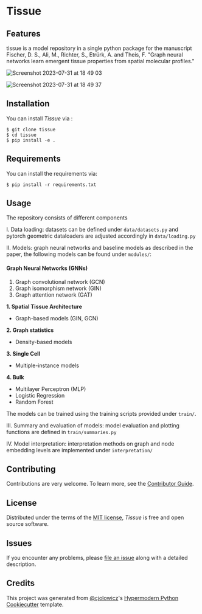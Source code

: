 # Tissue



## Features

tissue is a model repository in a single python package for the manuscript Fischer, D. S., Ali, M., Richter, S., Etrürk, A. and Theis, F. "Graph neural networks learn emergent tissue properties from spatial molecular profiles."

![Screenshot 2023-07-31 at 18 49 03](https://github.com/theislab/tissue/assets/9961724/d0e78c7d-ede8-4a05-8254-5ca0060fbd17)
 
![Screenshot 2023-07-31 at 18 49 37](https://github.com/theislab/tissue/assets/9961724/d2fd82ea-e82f-4d94-a003-c3c9e4a2b541)


## Installation

You can install _Tissue_ via :

```console
$ git clone tissue
$ cd tissue
$ pip install -e .
```

## Requirements

You can install the requirements via:

```console
$ pip install -r requirements.txt
```

## Usage

The repository consists of different components

I. Data loading: datasets can be defined under `data/datasets.py` and pytorch geometric dataloaders are adjusted accordingly in `data/loading.py`

II. Models: graph neural networks and baseline models as described in the paper, the following models can be found under `modules/`:
#### Graph Neural Networks (GNNs)
1. Graph convolutional network (GCN)
2. Graph isomorphism network (GIN)
4. Graph attention network (GAT)


**1. Spatial Tissue Architecture**
- Graph-based models (GIN, GCN)


**2. Graph statistics**
- Density-based models

**3. Single Cell**
- Multiple-instance models

**4. Bulk**
- Multilayer Perceptron (MLP)
- Logistic Regression
- Random Forest



The models can be trained using the training scripts provided under `train/`.

III. Summary and evaluation of models: model evaluation and plotting functions are defined in `train/summaries.py`

IV. Model interpretation: interpretation methods on graph and node embedding levels are implemented under `interpretation/`

   
## Contributing

Contributions are very welcome.
To learn more, see the [Contributor Guide].

## License

Distributed under the terms of the [MIT license][license],
_Tissue_ is free and open source software.

## Issues

If you encounter any problems,
please [file an issue] along with a detailed description.

## Credits

This project was generated from [@cjolowicz]'s [Hypermodern Python Cookiecutter] template.

[@cjolowicz]: https://github.com/cjolowicz
[pypi]: https://pypi.org/
[hypermodern python cookiecutter]: https://github.com/cjolowicz/cookiecutter-hypermodern-python
[file an issue]: https://github.com/mayarali/tissue/issues
[pip]: https://pip.pypa.io/

<!-- github-only -->

[license]: https://github.com/mayarali/tissue/blob/main/LICENSE
[contributor guide]: https://github.com/mayarali/tissue/blob/main/CONTRIBUTING.md
[command-line reference]: https://tissue.readthedocs.io/en/latest/usage.html

